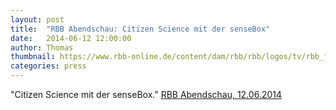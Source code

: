 ```yaml
---
layout: post
title:  "RBB Abendschau: Citizen Science mit der senseBox"
date:   2014-06-12 12:00:00
author: Thomas
thumbnail: https://www.rbb-online.de/content/dam/rbb/rbb/logos/tv/rbb_fernsehen__weisser.jpg/_jcr_content/renditions/rbb_fernsehen_weiss300x300.jpg.300.300.jpg
categories: press
---
```

"Citizen Science mit der senseBox."
<a href="https://www.youtube.com/watch?v=9uR41-uTVuw">RBB Abendschau, 12.06.2014</a>
